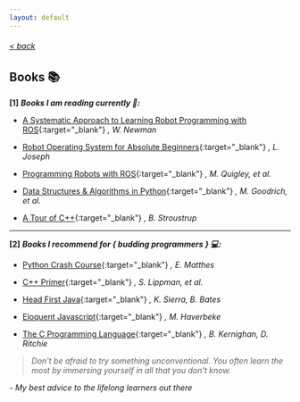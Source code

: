 ```yaml
---
layout: default
---
```

###### [< back](lists)
## Books 📚

**[1]** **_Books I am reading currently 👀:_**

- [A Systematic Approach to Learning Robot Programming with ROS](https://www.amazon.com/Systematic-Approach-Learning-Robot-Programming-ebook/dp/B0761YQCYN/ref=sr_1_1?crid=20W3Q19WJKYAZ&keywords=a+systematic+approach+to+learning+robot+programming+with+ros&qid=1585263554&sprefix=systematic+approach+to+learning+ros%2Caps%2C223&sr=8-1){:target="_blank"}
*, W. Newman*

- [Robot Operating System for Absolute Beginners](https://www.amazon.com/Robot-Operating-System-Absolute-Beginners-ebook/dp/B07D9CGKQ7/ref=sr_1_2?crid=3V7OR9JT03DYT&keywords=robot+operating+system+ros+for+absolute+beginners&qid=1585263860&sprefix=robot+operating%2Caps%2C228&sr=8-2){:target="_blank"}
*, L. Joseph*

- [Programming Robots with ROS](https://www.amazon.com/Programming-Robots-ROS-Practical-Introduction-ebook/dp/B01882NRUQ/ref=sr_1_3?keywords=programming+robots+with+ros&qid=1585263972&sr=8-3){:target="_blank"}
*, M. Quigley, et al.*

- [Data Structures & Algorithms in Python](https://www.amazon.com/Structures-Algorithms-Python-Michael-Goodrich-ebook/dp/B00CTZ290I/ref=sr_1_3?keywords=data+structures+in+python&qid=1585264223&sr=8-3){:target="_blank"}
*, M. Goodrich, et al.*

- [A Tour of C++](https://www.amazon.com/Tour-C-Depth-ebook/dp/B07FW7P3D3/ref=sr_1_5?keywords=c%2B%2B&qid=1585264457&sr=8-5){:target="_blank"}
*, B. Stroustrup*

---

**[2]** **_Books I recommend for  { budding programmers } 💻:_**

- [Python Crash Course](https://www.amazon.com/Python-Crash-Course-Eric-Matthes-ebook/dp/B07J4521M3/ref=sr_1_3?keywords=python+crash+course&qid=1585264968&sr=8-3){:target="_blank"}
*, E. Matthes*

- [C++ Primer](https://www.amazon.com/C-Primer-Stanley-B-Lippman-ebook/dp/B0091I7FEQ/ref=sr_1_1?keywords=c%2B%2B+primer&qid=1585264898&sr=8-1){:target="_blank"}
*, S. Lippman, et al.*

- [Head First Java](https://www.amazon.com/Head-First-Java-Brain-Friendly-Guide-ebook/dp/B009KCUX3S/ref=sr_1_1?keywords=head+first+java&qid=1585265374&sr=8-1){:target="_blank"}
*, K. Sierra, B. Bates*

- [Eloquent Javascript](https://www.amazon.com/Eloquent-JavaScript-3rd-Introduction-Programming/dp/1593279507/ref=zg_bs_3617_3?_encoding=UTF8&psc=1&refRID=MJ8ADCM1W5R6C5AT3137){:target="_blank"}
*, M. Haverbeke*

- [The C Programming Language](https://www.amazon.com/Programming-Language-2nd-Brian-Kernighan/dp/0131103628/ref=sr_1_1?crid=223O5OTFGY0TP&keywords=the+c+programming+language+2nd+edition&qid=1585265779&sprefix=c+programming+2n%2Caps%2C306&sr=8-1){:target="_blank"}
*, B. Kernighan, D. Ritchie*

> *Don't be afraid to try something unconventional. You often learn the most by immersing yourself in all that you don't know.*

*- My best advice to the lifelong learners out there*